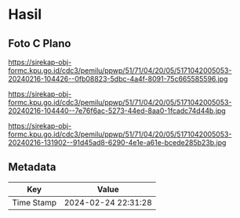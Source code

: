 # Hasil

## Foto C Plano

https://sirekap-obj-formc.kpu.go.id/cdc3/pemilu/ppwp/51/71/04/20/05/5171042005053-20240216-104426--0fb08823-5dbc-4a4f-8091-75c665585596.jpg

https://sirekap-obj-formc.kpu.go.id/cdc3/pemilu/ppwp/51/71/04/20/05/5171042005053-20240216-104440--7e76f6ac-5273-44ed-8aa0-1fcadc74d44b.jpg

https://sirekap-obj-formc.kpu.go.id/cdc3/pemilu/ppwp/51/71/04/20/05/5171042005053-20240216-131902--91d45ad8-6290-4e1e-a61e-bcede285b23b.jpg


## Metadata

| Key        | Value               |
| ---------- | ------------------- |
| Time Stamp | 2024-02-24 22:31:28 |



